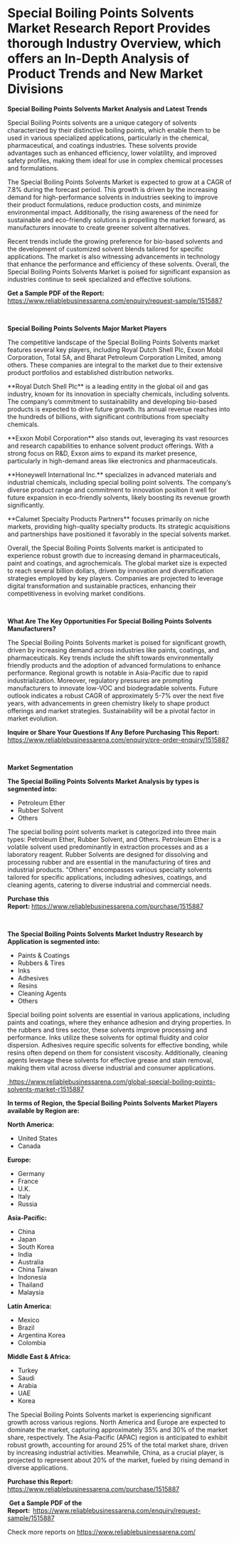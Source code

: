 <p><h1>Special Boiling Points Solvents Market Research Report Provides thorough Industry Overview, which offers an In-Depth Analysis of Product Trends and New Market Divisions</h1></p><p><strong>Special Boiling Points Solvents Market Analysis and Latest Trends</strong></p>
<p><p>Special Boiling Points solvents are a unique category of solvents characterized by their distinctive boiling points, which enable them to be used in various specialized applications, particularly in the chemical, pharmaceutical, and coatings industries. These solvents provide advantages such as enhanced efficiency, lower volatility, and improved safety profiles, making them ideal for use in complex chemical processes and formulations.</p><p>The Special Boiling Points Solvents Market is expected to grow at a CAGR of 7.8% during the forecast period. This growth is driven by the increasing demand for high-performance solvents in industries seeking to improve their product formulations, reduce production costs, and minimize environmental impact. Additionally, the rising awareness of the need for sustainable and eco-friendly solutions is propelling the market forward, as manufacturers innovate to create greener solvent alternatives. </p><p>Recent trends include the growing preference for bio-based solvents and the development of customized solvent blends tailored for specific applications. The market is also witnessing advancements in technology that enhance the performance and efficiency of these solvents. Overall, the Special Boiling Points Solvents Market is poised for significant expansion as industries continue to seek specialized and effective solutions.</p></p>
<p><strong>Get a Sample PDF of the Report:&nbsp;</strong> <a href="https://www.reliablebusinessarena.com/enquiry/request-sample/1515887?utm_campaign=2003&utm_medium=2&utm_source=Github&utm_content=ia&utm_term=18012025&utm_id=special-boiling-points-solvents">https://www.reliablebusinessarena.com/enquiry/request-sample/1515887</a></p>
<p>&nbsp;</p>
<p><strong>Special Boiling Points Solvents Major Market Players</strong></p>
<p><p>The competitive landscape of the Special Boiling Points Solvents market features several key players, including Royal Dutch Shell Plc, Exxon Mobil Corporation, Total SA, and Bharat Petroleum Corporation Limited, among others. These companies are integral to the market due to their extensive product portfolios and established distribution networks.</p><p>**Royal Dutch Shell Plc** is a leading entity in the global oil and gas industry, known for its innovation in specialty chemicals, including solvents. The company’s commitment to sustainability and developing bio-based products is expected to drive future growth. Its annual revenue reaches into the hundreds of billions, with significant contributions from specialty chemicals.</p><p>**Exxon Mobil Corporation** also stands out, leveraging its vast resources and research capabilities to enhance solvent product offerings. With a strong focus on R&D, Exxon aims to expand its market presence, particularly in high-demand areas like electronics and pharmaceuticals.</p><p>**Honeywell International Inc.** specializes in advanced materials and industrial chemicals, including special boiling point solvents. The company’s diverse product range and commitment to innovation position it well for future expansion in eco-friendly solvents, likely boosting its revenue growth significantly.</p><p>**Calumet Specialty Products Partners** focuses primarily on niche markets, providing high-quality specialty products. Its strategic acquisitions and partnerships have positioned it favorably in the special solvents market.</p><p>Overall, the Special Boiling Points Solvents market is anticipated to experience robust growth due to increasing demand in pharmaceuticals, paint and coatings, and agrochemicals. The global market size is expected to reach several billion dollars, driven by innovation and diversification strategies employed by key players. Companies are projected to leverage digital transformation and sustainable practices, enhancing their competitiveness in evolving market conditions.</p></p>
<p>&nbsp;</p>
<p><strong>What Are The Key Opportunities For Special Boiling Points Solvents Manufacturers?</strong></p>
<p><p>The Special Boiling Points Solvents market is poised for significant growth, driven by increasing demand across industries like paints, coatings, and pharmaceuticals. Key trends include the shift towards environmentally friendly products and the adoption of advanced formulations to enhance performance. Regional growth is notable in Asia-Pacific due to rapid industrialization. Moreover, regulatory pressures are prompting manufacturers to innovate low-VOC and biodegradable solvents. Future outlook indicates a robust CAGR of approximately 5-7% over the next five years, with advancements in green chemistry likely to shape product offerings and market strategies. Sustainability will be a pivotal factor in market evolution.</p></p>
<p><strong>Inquire or Share Your Questions If Any Before Purchasing This Report:</strong> <a href="https://www.reliablebusinessarena.com/enquiry/pre-order-enquiry/1515887?utm_campaign=2003&utm_medium=2&utm_source=Github&utm_content=ia&utm_term=18012025&utm_id=special-boiling-points-solvents">https://www.reliablebusinessarena.com/enquiry/pre-order-enquiry/1515887</a></p>
<p>&nbsp;</p>
<p><strong>Market Segmentation</strong></p>
<p><strong>The Special Boiling Points Solvents Market Analysis by types is segmented into:</strong></p>
<p><ul><li>Petroleum Ether</li><li>Rubber Solvent</li><li>Others</li></ul></p>
<p><p>The special boiling point solvents market is categorized into three main types: Petroleum Ether, Rubber Solvent, and Others. Petroleum Ether is a volatile solvent used predominantly in extraction processes and as a laboratory reagent. Rubber Solvents are designed for dissolving and processing rubber and are essential in the manufacturing of tires and industrial products. "Others" encompasses various specialty solvents tailored for specific applications, including adhesives, coatings, and cleaning agents, catering to diverse industrial and commercial needs.</p></p>
<p><strong>Purchase this Report:&nbsp;</strong><a href="https://www.reliablebusinessarena.com/purchase/1515887?utm_campaign=2003&utm_medium=2&utm_source=Github&utm_content=ia&utm_term=18012025&utm_id=special-boiling-points-solvents">https://www.reliablebusinessarena.com/purchase/1515887</a></p>
<p>&nbsp;</p>
<p><strong>The Special Boiling Points Solvents Market Industry Research by Application is segmented into:</strong></p>
<p><ul><li>Paints & Coatings</li><li>Rubbers & Tires</li><li>Inks</li><li>Adhesives</li><li>Resins</li><li>Cleaning Agents</li><li>Others</li></ul></p>
<p><p>Special boiling point solvents are essential in various applications, including paints and coatings, where they enhance adhesion and drying properties. In the rubbers and tires sector, these solvents improve processing and performance. Inks utilize these solvents for optimal fluidity and color dispersion. Adhesives require specific solvents for effective bonding, while resins often depend on them for consistent viscosity. Additionally, cleaning agents leverage these solvents for effective grease and stain removal, making them vital across diverse industrial and consumer applications.</p></p>
<p><a href="https://www.reliablebusinessarena.com/global-special-boiling-points-solvents-market-r1515887?utm_campaign=2003&utm_medium=2&utm_source=Github&utm_content=ia&utm_term=18012025&utm_id=special-boiling-points-solvents">&nbsp;https://www.reliablebusinessarena.com/global-special-boiling-points-solvents-market-r1515887</a></p>
<p><strong>In terms of Region, the Special Boiling Points Solvents Market Players available by Region are:</strong></p>
<p>
    <p> <strong> North America: </strong>
        <ul>
            <li>United States</li>
            <li>Canada</li>
        </ul>
        </p> 
    <p> <strong> Europe: </strong>
        <ul>
            <li>Germany</li>
            <li>France</li>
            <li>U.K.</li>
            <li>Italy</li>
            <li>Russia</li>
        </ul>
        </p> 
    <p> <strong> Asia-Pacific: </strong>
        <ul>
            <li>China</li>
            <li>Japan</li>
            <li>South Korea</li>
            <li>India</li>
            <li>Australia</li>
            <li>China Taiwan</li>
            <li>Indonesia</li>
            <li>Thailand</li>
            <li>Malaysia</li>
        </ul>
        </p> 
    <p> <strong> Latin America: </strong>
        <ul>
            <li>Mexico</li>
            <li>Brazil</li>
            <li>Argentina Korea</li>
            <li>Colombia</li>
        </ul>
        </p> 
    <p> <strong> Middle East & Africa: </strong>
        <ul>
            <li>Turkey</li>
            <li>Saudi</li>
            <li>Arabia</li>
            <li>UAE</li>
            <li>Korea</li>
        </ul>
    </p>
    </p>
<p><p>The Special Boiling Points Solvents market is experiencing significant growth across various regions. North America and Europe are expected to dominate the market, capturing approximately 35% and 30% of the market share, respectively. The Asia-Pacific (APAC) region is anticipated to exhibit robust growth, accounting for around 25% of the total market share, driven by increasing industrial activities. Meanwhile, China, as a crucial player, is projected to represent about 20% of the market, fueled by rising demand in diverse applications.</p></p>
<p><strong>Purchase this Report: </strong><a href="https://www.reliablebusinessarena.com/purchase/1515887?utm_campaign=2003&utm_medium=2&utm_source=Github&utm_content=ia&utm_term=18012025&utm_id=special-boiling-points-solvents">https://www.reliablebusinessarena.com/purchase/1515887</a></p>
<p>&nbsp;<strong>Get a Sample PDF of the Report:&nbsp;&nbsp;</strong><a href="https://www.reliablebusinessarena.com/enquiry/request-sample/1515887?utm_campaign=2003&utm_medium=2&utm_source=Github&utm_content=ia&utm_term=18012025&utm_id=special-boiling-points-solvents">https://www.reliablebusinessarena.com/enquiry/request-sample/1515887</a></p>
<p><strong></strong></p>
<p>Check more reports on <a href="https://www.reliablebusinessarena.com/?utm_campaign=2003&utm_medium=2&utm_source=Github&utm_content=ia&utm_term=18012025&utm_id=special-boiling-points-solvents">https://www.reliablebusinessarena.com/</a></p>